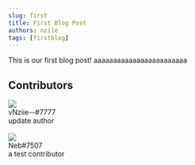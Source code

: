 ```yaml
---
slug: first
title: First Blog Post
authors: nziie
tags: [firstblog]
---
```


This is our first blog post! aaaaaaaaaaaaaaaaaaaaaaaa

## Contributors

<div className="user_box">
  <img className="profile-picture-avatar" src="../../img/nziie.png"/>
  <div className="name">
    vNziie--#7777
  </div>
  <div className="comment">
    update author
  </div>
</div>
<br/>
<div className="user_box">
  <img className="profile-picture-avatar" src="../../img/neb.png"/>
  <div className="name">
    Neb#7507
  </div>
  <div className="comment">
    a test contributor
  </div>
</div>
